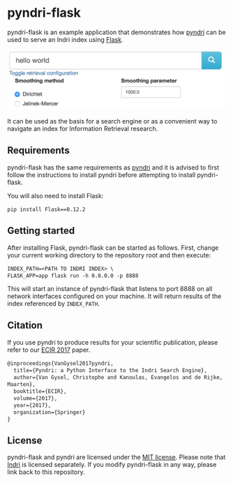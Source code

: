 pyndri-flask
============

pyndri-flask is an example application that demonstrates how [pyndri](http://github.com/cvangysel/pyndri) can be used to serve an Indri index using [Flask](http://github.com/cvangysel/pyndri).

<img src="screenshot.png?raw=true" width="500px" alt="Screenshot of pyndri-flask showing the search box and retrieval model configuration." />

It can be used as the basis for a search engine or as a convenient way to navigate an index for Information Retrieval research.

Requirements
------------

pyndri-flask has the same requirements as [pyndri](http://github.com/cvangysel/pyndri) and it is advised to first follow the instructions to install pyndri before attempting to install pyndri-flask.

You will also need to install Flask:

	pip install Flask==0.12.2
	
Getting started
---------------

After installing Flask, pyndri-flask can be started as follows. First, change your current working directory to the repository root and then execute:

	INDEX_PATH=<PATH TO INDRI INDEX> \
	FLASK_APP=app flask run -h 0.0.0.0 -p 8888

This will start an instance of pyndri-flask that listens to port 8888 on all network interfaces configured on your machine. It will return results of the index referenced by `INDEX_PATH`.

Citation
--------

If you use pyndri to produce results for your scientific publication, please refer to our [ECIR 2017](https://arxiv.org/abs/1701.00749) paper.

	@inproceedings{VanGysel2017pyndri,
	  title={Pyndri: a Python Interface to the Indri Search Engine},
	  author={Van Gysel, Christophe and Kanoulas, Evangelos and de Rijke, Maarten},
	  booktitle={ECIR},
	  volume={2017},
	  year={2017},
	  organization={Springer}
	}

License
-------

pyndri-flask and pyndri are licensed under the [MIT license](LICENSE). Please note that [Indri](http://www.lemurproject.org/indri.php) is licensed separately. If you modify pyndri-flask in any way, please link back to this repository.
